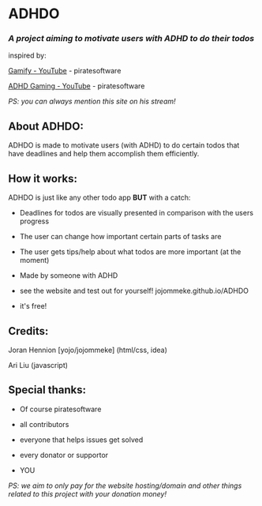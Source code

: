 # ADHDO

### *A project aiming to motivate users with ADHD to do their todos*



inspired by:

[Gamify - YouTube](https://www.youtube.com/shorts/wsUQX1vErE8) - piratesoftware

[ADHD Gaming - YouTube](https://www.youtube.com/shorts/e4-I4nmNAHE) - piratesoftware

*PS: you can always mention this site on his stream!*



## About ADHDO:

ADHDO is made to motivate users (with ADHD) to do certain todos that have deadlines and help them accomplish them efficiently.



## How it works:

ADHDO is just like any other todo app **BUT** with a catch:

- Deadlines for todos are visually presented in comparison with the users progress

- The user can change how important certain parts of tasks are

- The user gets tips/help about what todos are more important (at the moment)

- Made by someone with ADHD

- see the website and test out for yourself! jojommeke.github.io/ADHDO

- it's free!



## Credits:

Joran Hennion [yojo/jojommeke] (html/css, idea)

Ari Liu (javascript)



## Special thanks:

- Of course piratesoftware

- all contributors

- everyone that helps issues get solved

- every donator or supportor

- YOU



*PS: we aim to only pay for the website hosting/domain and other things related to this project with your donation money!*
